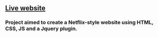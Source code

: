 ## [Live website](https://dan-mqs.github.io/notflix-website/)

### Project aimed to create a Netflix-style website using HTML, CSS, JS and a Jquery plugin.